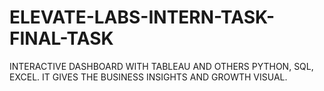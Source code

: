 # ELEVATE-LABS-INTERN-TASK-FINAL-TASK
INTERACTIVE DASHBOARD WITH TABLEAU AND OTHERS PYTHON, SQL, EXCEL. IT GIVES THE BUSINESS INSIGHTS AND GROWTH VISUAL. 
